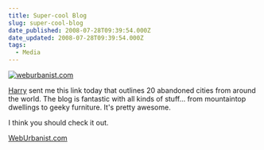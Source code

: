 ```yaml
---
title: Super-cool Blog
slug: super-cool-blog
date_published: 2008-07-28T09:39:54.000Z
date_updated: 2008-07-28T09:39:54.000Z
tags:
  - Media
---
```


[![weburbanist.com](http://weburbanist.comjoel.thegoodmanblog.com/wp-content/uploads/2008/07/abandoned-jul08-main.jpg)](http://weburbanist.com/2008/07/27/abandoned-buildings-property-and-other-places/)

[Harry](http://mynameisharry.tumblr.com/) sent me this link today that outlines 20 abandoned cities from around the world. The blog is fantastic with all kinds of stuff... from mountaintop dwellings to geeky furniture. It's pretty awesome.

I think you should check it out.

[WebUrbanist.com](http://weburbanist.com/)
